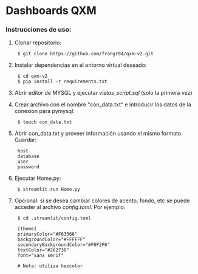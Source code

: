 # Dashboards QXM

### Instrucciones de uso:

1) Clonar repositorio:

        $ git clone https://github.com/frangr94/qxm-v2.git

2) Instalar dependencias en el entorno virtual deseado:
        
        $ cd qxm-v2
        $ pip install -r requirements.txt

3) Abrir editor de MYSQL y ejecutar _vistas_script.sql_ (solo la primera vez)

4) Crear archivo con el nombre "con_data.txt" e introducir los datos de la conexión para pymysql:

        $ touch con_data.txt

5) Abrir con_data.txt y proveer información usando el mismo formato. Guardar:
        
        host
        database
        user
        password

5) Ejecutar Home.py:
        
        $ streamlit run Home.py

6) Opcional: si se desea cambiar colores de acento, fondo, etc se puede acceder al archivo _config.toml_. Por ejemplo:

        $ cd .streamlit/config.toml

        [theme]
        primaryColor="#F63366"
        backgroundColor="#FFFFFF"
        secondaryBackgroundColor="#F0F2F6"
        textColor="#262730"
        font="sans serif"

        # Nota: utiliza hexcolor


 